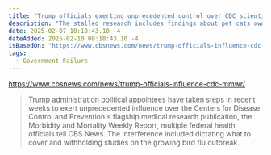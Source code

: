 ```yaml
---
title: "Trump officials exerting unprecedented control over CDC scientific journal"
description: "The stalled research includes findings about pet cats owned by dairy workers being infected with bird flu, plus wastewater testing results and antibody testing of cow veterinarians."
date: 2025-02-07 18:18:43.10 -4
dateAdded: 2025-02-10 08:18:43.10 -4
isBasedOn: "https://www.cbsnews.com/news/trump-officials-influence-cdc-mmwr/"
tags:
  - Government Failure
---
```


https://www.cbsnews.com/news/trump-officials-influence-cdc-mmwr/

> Trump administration political appointees have taken steps in recent weeks to exert unprecedented influence over the Centers for Disease Control and Prevention's flagship medical research publication, the Morbidity and Mortality Weekly Report, multiple federal health officials tell CBS News. The interference included dictating what to cover and withholding studies on the growing bird flu outbreak.
